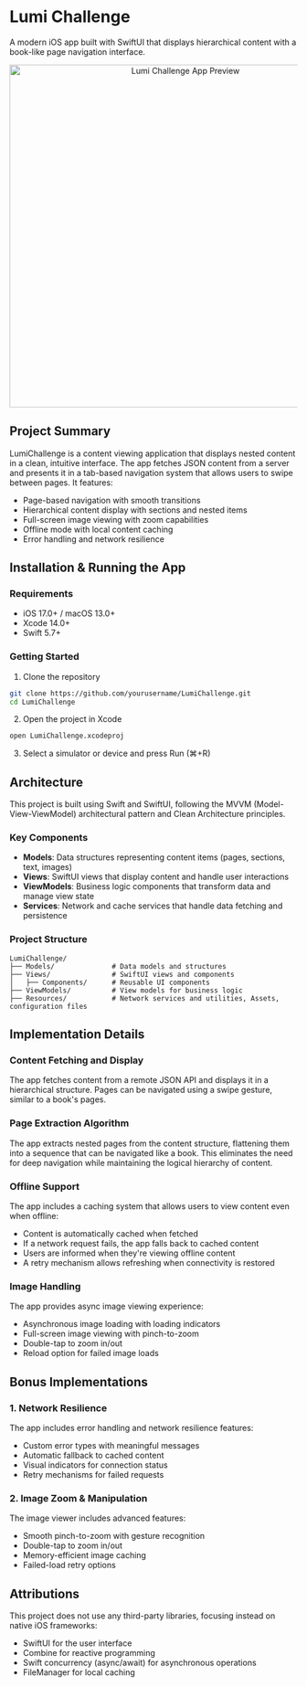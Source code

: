 # Lumi Challenge

A modern iOS app built with SwiftUI that displays hierarchical content with a book-like page navigation interface.

<p align="center">
  <img src="Screenshots/app_preview.png" alt="Lumi Challenge App Preview" width="600">
</p>

## Project Summary

LumiChallenge is a content viewing application that displays nested content in a clean, intuitive interface. The app fetches JSON content from a server and presents it in a tab-based navigation system that allows users to swipe between pages. It features:

- Page-based navigation with smooth transitions
- Hierarchical content display with sections and nested items
- Full-screen image viewing with zoom capabilities
- Offline mode with local content caching
- Error handling and network resilience

## Installation & Running the App

### Requirements

- iOS 17.0+ / macOS 13.0+
- Xcode 14.0+
- Swift 5.7+

### Getting Started

1. Clone the repository
```bash
git clone https://github.com/yourusername/LumiChallenge.git
cd LumiChallenge
```

2. Open the project in Xcode
```bash
open LumiChallenge.xcodeproj
```

3. Select a simulator or device and press Run (⌘+R)

## Architecture

This project is built using Swift and SwiftUI, following the MVVM (Model-View-ViewModel) architectural pattern and Clean Architecture principles.

### Key Components

- **Models**: Data structures representing content items (pages, sections, text, images)
- **Views**: SwiftUI views that display content and handle user interactions
- **ViewModels**: Business logic components that transform data and manage view state
- **Services**: Network and cache services that handle data fetching and persistence

### Project Structure

```
LumiChallenge/
├── Models/              # Data models and structures
├── Views/               # SwiftUI views and components
│   ├── Components/      # Reusable UI components
├── ViewModels/          # View models for business logic
├── Resources/           # Network services and utilities, Assets, configuration files
```

## Implementation Details

### Content Fetching and Display

The app fetches content from a remote JSON API and displays it in a hierarchical structure. Pages can be navigated using a swipe gesture, similar to a book's pages.

### Page Extraction Algorithm

The app extracts nested pages from the content structure, flattening them into a sequence that can be navigated like a book. This eliminates the need for deep navigation while maintaining the logical hierarchy of content.

### Offline Support

The app includes a caching system that allows users to view content even when offline:

- Content is automatically cached when fetched
- If a network request fails, the app falls back to cached content
- Users are informed when they're viewing offline content
- A retry mechanism allows refreshing when connectivity is restored

### Image Handling

The app provides async image viewing experience:

- Asynchronous image loading with loading indicators
- Full-screen image viewing with pinch-to-zoom
- Double-tap to zoom in/out
- Reload option for failed image loads

## Bonus Implementations

### 1. Network Resilience

The app includes error handling and network resilience features:

- Custom error types with meaningful messages
- Automatic fallback to cached content
- Visual indicators for connection status
- Retry mechanisms for failed requests

### 2. Image Zoom & Manipulation

The image viewer includes advanced features:

- Smooth pinch-to-zoom with gesture recognition
- Double-tap to zoom in/out
- Memory-efficient image caching
- Failed-load retry options

## Attributions

This project does not use any third-party libraries, focusing instead on native iOS frameworks:

- SwiftUI for the user interface
- Combine for reactive programming
- Swift concurrency (async/await) for asynchronous operations
- FileManager for local caching

